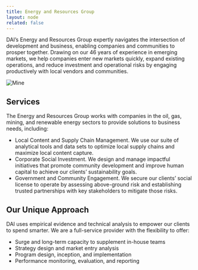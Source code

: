 ```yaml
---
title: Energy and Resources Group
layout: node
related: false
---
```


DAI’s Energy and Resources Group expertly navigates the intersection of development and business, enabling companies and communities to prosper together. Drawing on our 46 years of experience in emerging markets, we help companies enter new markets quickly, expand existing operations, and reduce investment and operational risks by engaging productively with local vendors and communities.

![Mine](/uploads/full-mine.jpg)

## Services

The Energy and Resources Group works with companies in the oil, gas, mining, and renewable energy sectors to provide solutions to business needs, including:

* Local Content and Supply Chain Management. We use our suite of analytical tools and data sets to optimize local supply chains and maximize local content capture.
* Corporate Social Investment. We design and manage impactful initiatives that promote community development and improve human capital to achieve our clients’ sustainability goals.
* Government and Community Engagement. We secure our clients’ social license to operate by assessing above-ground risk and establishing trusted partnerships with key stakeholders to mitigate those risks.

## Our Unique Approach

DAI uses empirical evidence and technical analysis to empower our clients to spend smarter. We are a full-service provider with the flexibility to offer:

* Surge and long-term capacity to supplement in-house teams
* Strategy design and market entry analysis
* Program design, inception, and implementation
* Performance monitoring, evaluation, and reporting

